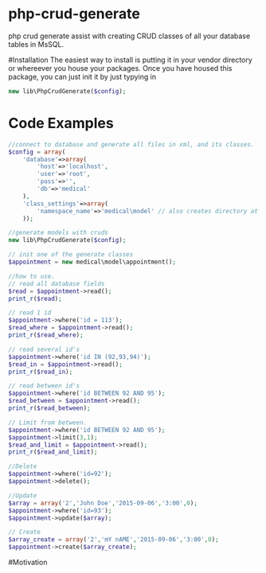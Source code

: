 # php-crud-generate 
php crud generate assist with creating CRUD classes of all your database tables in MsSQL.

#Installation
The easiest way to install is putting it in your vendor directory or whereever you house your packages.
Once you have housed this package, you can just init it by just typying in 
```php
new lib\PhpCrudGenerate($config);
```
# Code Examples
```php
//connect to database and generate all files in xml, and its classes.
$config = array(
	'database'=>array(
		'host'=>'localhost',
		'user'=>'root',
		'pass'=>'',
		'db'=>'medical'
	),
	'class_settings'=>array(
		'namespace_name'=>'medical\model' // also creates directory at root of project.
	));

//generate models with cruds
new lib\PhpCrudGenerate($config);

// init one of the generate classes
$appointment = new medical\model\appointment();

//how to use.
// read all database fields
$read = $appointment->read();
print_r($read);

// read 1 id
$appointment->where('id = 113');
$read_where = $appointment->read();
print_r($read_where);

// read several id's
$appointment->where('id IN (92,93,94)');
$read_in = $appointment->read();
print_r($read_in);

// read between id's
$appointment->where('id BETWEEN 92 AND 95');
$read_between = $appointment->read();
print_r($read_between);

// Limit from between.
$appointment->where('id BETWEEN 92 AND 95');
$appointment->limit(3,1);
$read_and_limit = $appointment->read();
print_r($read_and_limit);

//Delete 
$appointment->where('id=92');
$appointment->delete();

//Update
$array = array('2','John Doe','2015-09-06','3:00',0);
$appointment->where('id=93');
$appointment->update($array);

// Create 
$array_create = array('2','mY nAME','2015-09-06','3:00',0);
$appointment->create($array_create);
```
#Motivation